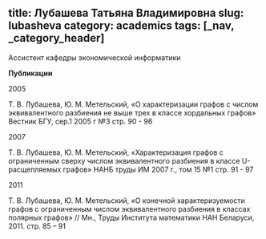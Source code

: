title: Лубашева Татьяна Владимировна
slug: lubasheva
category: academics
tags: [_nav, _category_header]
---

Ассистент кафедры экономической информатики

__Публикации__

2005

Т. В. Лубашева, Ю. М. Метельский, «О характеризации графов с числом эквивалентного разбиения не выше трех в классе хордальных графов» Вестник БГУ, сер.1 2005 г №3 стр. 90 - 96

2007

Т. В. Лубашева, Ю. М. Метельский, «Характеризация графов с ограниченным сверху числом эквивалентного разбиения в классе U-расщепляемых графов» НАНБ труды ИМ 2007 г., том 15 №1 стр. 91 - 97

2011

Т. В. Лубашева, Ю. М. Метельский, «О конечной характеризуемости графов с ограниченным числом эквивалентного разбиения в классах полярных графов» // Мн., Труды Института математики НАН Беларуси, 2011. стр. 85 – 91
